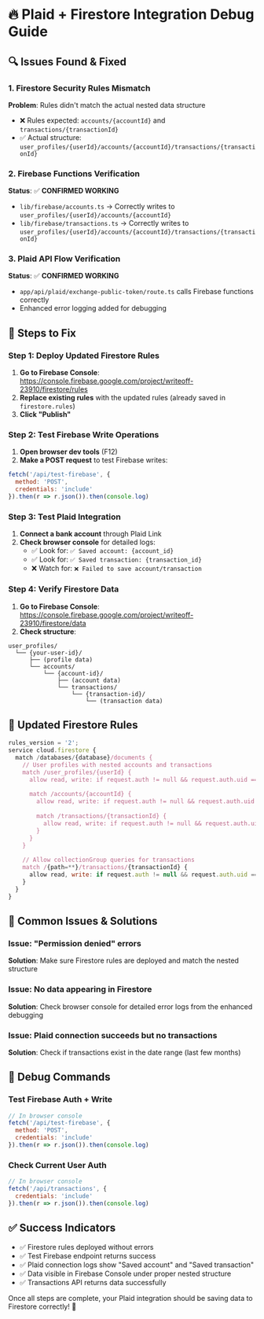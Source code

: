 # 🔥 Plaid + Firestore Integration Debug Guide

## 🔍 **Issues Found & Fixed**

### 1. **Firestore Security Rules Mismatch**
**Problem**: Rules didn't match the actual nested data structure
- ❌ Rules expected: `accounts/{accountId}` and `transactions/{transactionId}`  
- ✅ Actual structure: `user_profiles/{userId}/accounts/{accountId}/transactions/{transactionId}`

### 2. **Firebase Functions Verification**
**Status**: ✅ **CONFIRMED WORKING**
- `lib/firebase/accounts.ts` → Correctly writes to `user_profiles/{userId}/accounts/{accountId}`
- `lib/firebase/transactions.ts` → Correctly writes to `user_profiles/{userId}/accounts/{accountId}/transactions/{transactionId}`

### 3. **Plaid API Flow Verification**
**Status**: ✅ **CONFIRMED WORKING**
- `app/api/plaid/exchange-public-token/route.ts` calls Firebase functions correctly
- Enhanced error logging added for debugging

## 🚀 **Steps to Fix**

### Step 1: Deploy Updated Firestore Rules
1. **Go to Firebase Console**: https://console.firebase.google.com/project/writeoff-23910/firestore/rules
2. **Replace existing rules** with the updated rules (already saved in `firestore.rules`)
3. **Click "Publish"**

### Step 2: Test Firebase Write Operations
1. **Open browser dev tools** (F12)
2. **Make a POST request** to test Firebase writes:
```javascript
fetch('/api/test-firebase', {
  method: 'POST',
  credentials: 'include'
}).then(r => r.json()).then(console.log)
```

### Step 3: Test Plaid Integration
1. **Connect a bank account** through Plaid Link
2. **Check browser console** for detailed logs:
   - ✅ Look for: `✅ Saved account: {account_id}`
   - ✅ Look for: `✅ Saved transaction: {transaction_id}`
   - ❌ Watch for: `❌ Failed to save account/transaction`

### Step 4: Verify Firestore Data
1. **Go to Firebase Console**: https://console.firebase.google.com/project/writeoff-23910/firestore/data
2. **Check structure**:
```
user_profiles/
  └── {your-user-id}/
      ├── (profile data)
      └── accounts/
          └── {account-id}/
              ├── (account data)
              └── transactions/
                  └── {transaction-id}/
                      └── (transaction data)
```

## 🔧 **Updated Firestore Rules**
```javascript
rules_version = '2';
service cloud.firestore {
  match /databases/{database}/documents {
    // User profiles with nested accounts and transactions
    match /user_profiles/{userId} {
      allow read, write: if request.auth != null && request.auth.uid == userId;
      
      match /accounts/{accountId} {
        allow read, write: if request.auth != null && request.auth.uid == userId;
        
        match /transactions/{transactionId} {
          allow read, write: if request.auth != null && request.auth.uid == userId;
        }
      }
    }
    
    // Allow collectionGroup queries for transactions
    match /{path=**}/transactions/{transactionId} {
      allow read, write: if request.auth != null && request.auth.uid == resource.data.user_id;
    }
  }
}
```

## 🐛 **Common Issues & Solutions**

### Issue: "Permission denied" errors
**Solution**: Make sure Firestore rules are deployed and match the nested structure

### Issue: No data appearing in Firestore
**Solution**: Check browser console for detailed error logs from the enhanced debugging

### Issue: Plaid connection succeeds but no transactions
**Solution**: Check if transactions exist in the date range (last few months)

## 🧪 **Debug Commands**

### Test Firebase Auth + Write
```javascript
// In browser console
fetch('/api/test-firebase', { 
  method: 'POST', 
  credentials: 'include' 
}).then(r => r.json()).then(console.log)
```

### Check Current User Auth
```javascript
// In browser console  
fetch('/api/transactions', { 
  credentials: 'include' 
}).then(r => r.json()).then(console.log)
```

## ✅ **Success Indicators**
- ✅ Firestore rules deployed without errors
- ✅ Test Firebase endpoint returns success
- ✅ Plaid connection logs show "Saved account" and "Saved transaction"
- ✅ Data visible in Firebase Console under proper nested structure
- ✅ Transactions API returns data successfully

Once all steps are complete, your Plaid integration should be saving data to Firestore correctly! 🎉


